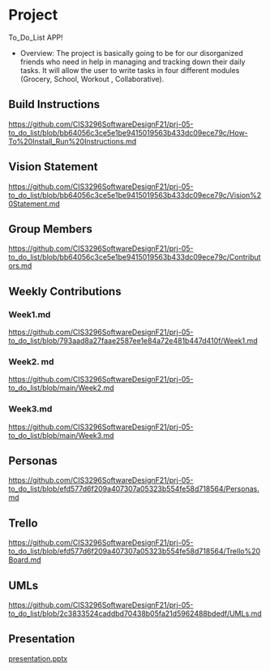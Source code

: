 
# Project 

To_Do_List APP!

- Overview: The project is basically going to be for our disorganized friends who need in help in managing and tracking down their daily tasks. It will allow the user to write tasks in four different modules (Grocery, School, Workout , Collaborative).


## Build Instructions
https://github.com/CIS3296SoftwareDesignF21/prj-05-to_do_list/blob/bb64056c3ce5e1be9415019563b433dc09ece79c/How-To%20Install_Run%20Instructions.md

## Vision Statement
https://github.com/CIS3296SoftwareDesignF21/prj-05-to_do_list/blob/bb64056c3ce5e1be9415019563b433dc09ece79c/Vision%20Statement.md

## Group Members
https://github.com/CIS3296SoftwareDesignF21/prj-05-to_do_list/blob/bb64056c3ce5e1be9415019563b433dc09ece79c/Contributors.md

## Weekly Contributions
### Week1.md
https://github.com/CIS3296SoftwareDesignF21/prj-05-to_do_list/blob/793aad8a27faae2587ee1e84a72e481b447d410f/Week1.md
### Week2. md
https://github.com/CIS3296SoftwareDesignF21/prj-05-to_do_list/blob/main/Week2.md
### Week3.md
https://github.com/CIS3296SoftwareDesignF21/prj-05-to_do_list/blob/main/Week3.md

## Personas
https://github.com/CIS3296SoftwareDesignF21/prj-05-to_do_list/blob/efd577d6f209a407307a05323b554fe58d718564/Personas.md

## Trello
https://github.com/CIS3296SoftwareDesignF21/prj-05-to_do_list/blob/efd577d6f209a407307a05323b554fe58d718564/Trello%20Board.md

## UMLs
https://github.com/CIS3296SoftwareDesignF21/prj-05-to_do_list/blob/2c3833524caddbd70438b05fa21d5962488bdedf/UMLs.md

## Presentation
[presentation.pptx](https://github.com/CIS3296SoftwareDesignF21/prj-05-to_do_list/files/7644369/presentation.pptx)
